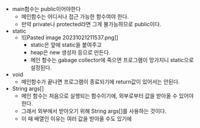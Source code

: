 * main함수는 public이어야한다
	* 메인함수는 어디서나 접근 가능한 함수여야 한다.
	* 만약 private나 protected라면 그게 불가능하므로 public이다.
* static
	* ![[Pasted image 20231021211537.png]]
		* static은 앞에 static을 붙여주고
		* heap은 new 생성자 등으로 만든다.
		* 메인 함수는 gabage collector에 죽으면 프로그램이 망가지니 static으로 설정된다.
* void
	* 메인함수가 끝나면 프로그램이 종료되기에 return값이 있어서는 안된다.
* String args\[]
	* 메인 함수는 처음으로 실행되는 함수이기에, 외부로부터 값을 받아올 수 있어야 한다.
	* 그래서 외부에서 받아오기 위해 String args[]를 사용하는 것이다.
	* 이 때 배열인 이유는 여러 값을 받아올 수도 있기에